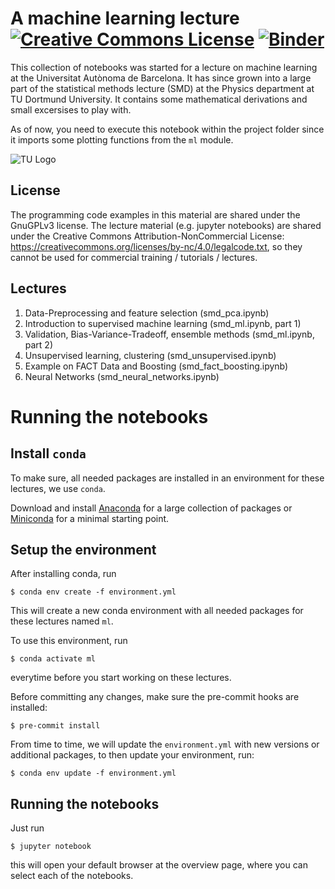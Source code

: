 # A machine learning lecture <a rel="license" href="http://creativecommons.org/licenses/by-nc/4.0/"><img alt="Creative Commons License" style="border-width:0" src="https://i.creativecommons.org/l/by-nc/4.0/88x31.png" /></a> [![Binder](https://mybinder.org/badge_logo.svg)](https://mybinder.org/v2/gh/tudo-astroparticlephysics/machine-learning-lecture/main)

This collection of notebooks was started for a lecture on machine learning at the Universitat Autònoma de Barcelona.
It has since grown into a large part of the statistical methods lecture (SMD) at the Physics department at TU Dortmund University.
It contains some mathematical derivations and small excersises to play with.

As of now, you need to execute this notebook within the project folder since it imports some plotting functions from the `ml` module.


![TU Logo](https://upload.wikimedia.org/wikipedia/commons/thumb/e/e6/Technische_Universit%C3%A4t_Dortmund_Logo.svg/800px-Technische_Universit%C3%A4t_Dortmund_Logo.svg.png)

## License

The programming code examples in this material are shared under the GnuGPLv3 license.
The lecture material (e.g. jupyter notebooks) are shared under the Creative Commons Attribution-NonCommercial License: https://creativecommons.org/licenses/by-nc/4.0/legalcode.txt, so they cannot be used for commercial training / tutorials / lectures.


## Lectures

1. Data-Preprocessing and feature selection (smd_pca.ipynb)
2. Introduction to supervised machine learning (smd_ml.ipynb, part 1)
3. Validation, Bias-Variance-Tradeoff, ensemble methods (smd_ml.ipynb, part 2)
4. Unsupervised learning, clustering (smd_unsupervised.ipynb)
5. Example on FACT Data and Boosting (smd_fact_boosting.ipynb)
6. Neural Networks (smd_neural_networks.ipynb)


# Running the notebooks


## Install `conda`

To make sure, all needed packages are installed in an environment for these lectures, we use
`conda`.

Download and install [Anaconda](https://www.anaconda.com/products/individual#Downloads) for a large collection of packages or [Miniconda](https://docs.conda.io/en/latest/miniconda.html) for a minimal starting point.

## Setup the environment

After installing conda, run

```
$ conda env create -f environment.yml
```

This will create a new conda environment with all needed packages for these lectures
named `ml`.

To use this environment, run
```
$ conda activate ml
```
everytime before you start working on these lectures.

Before committing any changes, make sure the pre-commit hooks are installed:
```
$ pre-commit install
```

From time to time, we will update the `environment.yml` with new versions or
additional packages, to then update your environment, run:
```
$ conda env update -f environment.yml
```


## Running the notebooks

Just run

```
$ jupyter notebook
```
this will open your default browser at the overview page, where you can select each of
the notebooks.
